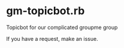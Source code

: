 gm-topicbot.rb
==============

Topicbot for our complicated groupme group

If you have a request, make an issue. 

